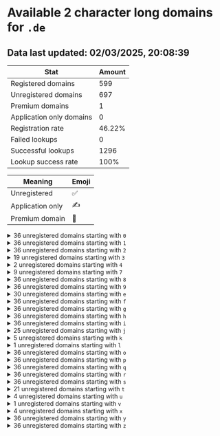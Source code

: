 # Available 2 character long domains for `.de`

## Data last updated: 02/03/2025, 20:08:39

|Stat|Amount|
|--|--|
|Registered domains|599|
|Unregistered domains|697|
|Premium domains|1|
|Application only domains|0|
|Registration rate|46.22%|
|Failed lookups|0|
|Successful lookups|1296|
|Lookup success rate|100%|


|Meaning|Emoji|
|--|--|
|Unregistered|:white_check_mark:|
|Application only|:writing_hand:|
|Premium domain|:gem:|

<details>
<summary>36 unregistered domains starting with <bold><code>0</code></bold></summary>

|Type|Domain|
|--|--|
|:white_check_mark:|`00.de`|
|:white_check_mark:|`01.de`|
|:white_check_mark:|`02.de`|
|:white_check_mark:|`03.de`|
|:white_check_mark:|`04.de`|
|:white_check_mark:|`05.de`|
|:white_check_mark:|`06.de`|
|:white_check_mark:|`07.de`|
|:white_check_mark:|`08.de`|
|:white_check_mark:|`09.de`|
|:white_check_mark:|`0a.de`|
|:white_check_mark:|`0b.de`|
|:white_check_mark:|`0c.de`|
|:white_check_mark:|`0d.de`|
|:white_check_mark:|`0e.de`|
|:white_check_mark:|`0f.de`|
|:white_check_mark:|`0g.de`|
|:white_check_mark:|`0h.de`|
|:white_check_mark:|`0i.de`|
|:white_check_mark:|`0j.de`|
|:white_check_mark:|`0k.de`|
|:white_check_mark:|`0l.de`|
|:white_check_mark:|`0m.de`|
|:white_check_mark:|`0n.de`|
|:white_check_mark:|`0o.de`|
|:white_check_mark:|`0p.de`|
|:white_check_mark:|`0q.de`|
|:white_check_mark:|`0r.de`|
|:white_check_mark:|`0s.de`|
|:white_check_mark:|`0t.de`|
|:white_check_mark:|`0u.de`|
|:white_check_mark:|`0v.de`|
|:white_check_mark:|`0w.de`|
|:white_check_mark:|`0x.de`|
|:white_check_mark:|`0y.de`|
|:white_check_mark:|`0z.de`|
</details>
<details>
<summary>36 unregistered domains starting with <bold><code>1</code></bold></summary>

|Type|Domain|
|--|--|
|:white_check_mark:|`10.de`|
|:white_check_mark:|`11.de`|
|:white_check_mark:|`12.de`|
|:white_check_mark:|`13.de`|
|:white_check_mark:|`14.de`|
|:white_check_mark:|`15.de`|
|:white_check_mark:|`16.de`|
|:white_check_mark:|`17.de`|
|:white_check_mark:|`18.de`|
|:white_check_mark:|`19.de`|
|:white_check_mark:|`1a.de`|
|:white_check_mark:|`1b.de`|
|:white_check_mark:|`1c.de`|
|:white_check_mark:|`1d.de`|
|:white_check_mark:|`1e.de`|
|:white_check_mark:|`1f.de`|
|:white_check_mark:|`1g.de`|
|:white_check_mark:|`1h.de`|
|:white_check_mark:|`1i.de`|
|:white_check_mark:|`1j.de`|
|:white_check_mark:|`1k.de`|
|:white_check_mark:|`1l.de`|
|:white_check_mark:|`1m.de`|
|:white_check_mark:|`1n.de`|
|:white_check_mark:|`1o.de`|
|:white_check_mark:|`1p.de`|
|:white_check_mark:|`1q.de`|
|:white_check_mark:|`1r.de`|
|:white_check_mark:|`1s.de`|
|:white_check_mark:|`1t.de`|
|:white_check_mark:|`1u.de`|
|:white_check_mark:|`1v.de`|
|:white_check_mark:|`1w.de`|
|:white_check_mark:|`1x.de`|
|:white_check_mark:|`1y.de`|
|:white_check_mark:|`1z.de`|
</details>
<details>
<summary>36 unregistered domains starting with <bold><code>2</code></bold></summary>

|Type|Domain|
|--|--|
|:white_check_mark:|`20.de`|
|:white_check_mark:|`21.de`|
|:white_check_mark:|`22.de`|
|:white_check_mark:|`23.de`|
|:white_check_mark:|`24.de`|
|:white_check_mark:|`25.de`|
|:white_check_mark:|`26.de`|
|:white_check_mark:|`27.de`|
|:white_check_mark:|`28.de`|
|:white_check_mark:|`29.de`|
|:white_check_mark:|`2a.de`|
|:white_check_mark:|`2b.de`|
|:white_check_mark:|`2c.de`|
|:white_check_mark:|`2d.de`|
|:white_check_mark:|`2e.de`|
|:white_check_mark:|`2f.de`|
|:white_check_mark:|`2g.de`|
|:white_check_mark:|`2h.de`|
|:white_check_mark:|`2i.de`|
|:white_check_mark:|`2j.de`|
|:white_check_mark:|`2k.de`|
|:white_check_mark:|`2l.de`|
|:white_check_mark:|`2m.de`|
|:white_check_mark:|`2n.de`|
|:white_check_mark:|`2o.de`|
|:white_check_mark:|`2p.de`|
|:white_check_mark:|`2q.de`|
|:white_check_mark:|`2r.de`|
|:white_check_mark:|`2s.de`|
|:white_check_mark:|`2t.de`|
|:white_check_mark:|`2u.de`|
|:white_check_mark:|`2v.de`|
|:white_check_mark:|`2w.de`|
|:white_check_mark:|`2x.de`|
|:white_check_mark:|`2y.de`|
|:white_check_mark:|`2z.de`|
</details>
<details>
<summary>19 unregistered domains starting with <bold><code>3</code></bold></summary>

|Type|Domain|
|--|--|
|:white_check_mark:|`35.de`|
|:white_check_mark:|`38.de`|
|:white_check_mark:|`39.de`|
|:white_check_mark:|`3a.de`|
|:white_check_mark:|`3b.de`|
|:white_check_mark:|`3c.de`|
|:white_check_mark:|`3d.de`|
|:white_check_mark:|`3e.de`|
|:white_check_mark:|`3f.de`|
|:white_check_mark:|`3g.de`|
|:white_check_mark:|`3h.de`|
|:white_check_mark:|`3i.de`|
|:white_check_mark:|`3l.de`|
|:white_check_mark:|`3m.de`|
|:white_check_mark:|`3n.de`|
|:white_check_mark:|`3o.de`|
|:white_check_mark:|`3x.de`|
|:white_check_mark:|`3y.de`|
|:white_check_mark:|`3z.de`|
</details>
<details>
<summary>2 unregistered domains starting with <bold><code>4</code></bold></summary>

|Type|Domain|
|--|--|
|:white_check_mark:|`4a.de`|
|:white_check_mark:|`4b.de`|
</details>
<details>
<summary>9 unregistered domains starting with <bold><code>7</code></bold></summary>

|Type|Domain|
|--|--|
|:white_check_mark:|`72.de`|
|:white_check_mark:|`73.de`|
|:white_check_mark:|`74.de`|
|:white_check_mark:|`75.de`|
|:white_check_mark:|`76.de`|
|:white_check_mark:|`77.de`|
|:white_check_mark:|`78.de`|
|:white_check_mark:|`79.de`|
|:white_check_mark:|`7w.de`|
</details>
<details>
<summary>36 unregistered domains starting with <bold><code>8</code></bold></summary>

|Type|Domain|
|--|--|
|:white_check_mark:|`80.de`|
|:white_check_mark:|`81.de`|
|:white_check_mark:|`82.de`|
|:white_check_mark:|`83.de`|
|:white_check_mark:|`84.de`|
|:white_check_mark:|`85.de`|
|:white_check_mark:|`86.de`|
|:white_check_mark:|`87.de`|
|:white_check_mark:|`88.de`|
|:white_check_mark:|`89.de`|
|:white_check_mark:|`8a.de`|
|:white_check_mark:|`8b.de`|
|:white_check_mark:|`8c.de`|
|:white_check_mark:|`8d.de`|
|:white_check_mark:|`8e.de`|
|:white_check_mark:|`8f.de`|
|:white_check_mark:|`8g.de`|
|:white_check_mark:|`8h.de`|
|:white_check_mark:|`8i.de`|
|:white_check_mark:|`8j.de`|
|:white_check_mark:|`8k.de`|
|:white_check_mark:|`8l.de`|
|:white_check_mark:|`8m.de`|
|:white_check_mark:|`8n.de`|
|:white_check_mark:|`8o.de`|
|:white_check_mark:|`8p.de`|
|:white_check_mark:|`8q.de`|
|:white_check_mark:|`8r.de`|
|:white_check_mark:|`8s.de`|
|:white_check_mark:|`8t.de`|
|:white_check_mark:|`8u.de`|
|:white_check_mark:|`8v.de`|
|:white_check_mark:|`8w.de`|
|:white_check_mark:|`8x.de`|
|:white_check_mark:|`8y.de`|
|:white_check_mark:|`8z.de`|
</details>
<details>
<summary>36 unregistered domains starting with <bold><code>9</code></bold></summary>

|Type|Domain|
|--|--|
|:white_check_mark:|`90.de`|
|:white_check_mark:|`91.de`|
|:white_check_mark:|`92.de`|
|:white_check_mark:|`93.de`|
|:white_check_mark:|`94.de`|
|:white_check_mark:|`95.de`|
|:white_check_mark:|`96.de`|
|:white_check_mark:|`97.de`|
|:white_check_mark:|`98.de`|
|:white_check_mark:|`99.de`|
|:white_check_mark:|`9a.de`|
|:white_check_mark:|`9b.de`|
|:white_check_mark:|`9c.de`|
|:white_check_mark:|`9d.de`|
|:white_check_mark:|`9e.de`|
|:white_check_mark:|`9f.de`|
|:white_check_mark:|`9g.de`|
|:white_check_mark:|`9h.de`|
|:white_check_mark:|`9i.de`|
|:white_check_mark:|`9j.de`|
|:white_check_mark:|`9k.de`|
|:white_check_mark:|`9l.de`|
|:white_check_mark:|`9m.de`|
|:white_check_mark:|`9n.de`|
|:white_check_mark:|`9o.de`|
|:white_check_mark:|`9p.de`|
|:white_check_mark:|`9q.de`|
|:white_check_mark:|`9r.de`|
|:white_check_mark:|`9s.de`|
|:white_check_mark:|`9t.de`|
|:white_check_mark:|`9u.de`|
|:white_check_mark:|`9v.de`|
|:white_check_mark:|`9w.de`|
|:white_check_mark:|`9x.de`|
|:white_check_mark:|`9y.de`|
|:white_check_mark:|`9z.de`|
</details>
<details>
<summary>30 unregistered domains starting with <bold><code>e</code></bold></summary>

|Type|Domain|
|--|--|
|:white_check_mark:|`e0.de`|
|:white_check_mark:|`e1.de`|
|:white_check_mark:|`e2.de`|
|:white_check_mark:|`e3.de`|
|:white_check_mark:|`e4.de`|
|:white_check_mark:|`e5.de`|
|:white_check_mark:|`e6.de`|
|:white_check_mark:|`e7.de`|
|:white_check_mark:|`e8.de`|
|:white_check_mark:|`e9.de`|
|:white_check_mark:|`eg.de`|
|:white_check_mark:|`eh.de`|
|:white_check_mark:|`ei.de`|
|:white_check_mark:|`ej.de`|
|:white_check_mark:|`ek.de`|
|:white_check_mark:|`el.de`|
|:white_check_mark:|`em.de`|
|:white_check_mark:|`en.de`|
|:white_check_mark:|`eo.de`|
|:white_check_mark:|`ep.de`|
|:white_check_mark:|`eq.de`|
|:white_check_mark:|`er.de`|
|:white_check_mark:|`es.de`|
|:white_check_mark:|`et.de`|
|:white_check_mark:|`eu.de`|
|:white_check_mark:|`ev.de`|
|:white_check_mark:|`ew.de`|
|:white_check_mark:|`ex.de`|
|:white_check_mark:|`ey.de`|
|:white_check_mark:|`ez.de`|
</details>
<details>
<summary>36 unregistered domains starting with <bold><code>f</code></bold></summary>

|Type|Domain|
|--|--|
|:white_check_mark:|`f0.de`|
|:white_check_mark:|`f1.de`|
|:white_check_mark:|`f2.de`|
|:white_check_mark:|`f3.de`|
|:white_check_mark:|`f4.de`|
|:white_check_mark:|`f5.de`|
|:white_check_mark:|`f6.de`|
|:white_check_mark:|`f7.de`|
|:white_check_mark:|`f8.de`|
|:white_check_mark:|`f9.de`|
|:white_check_mark:|`fa.de`|
|:white_check_mark:|`fb.de`|
|:white_check_mark:|`fc.de`|
|:white_check_mark:|`fd.de`|
|:white_check_mark:|`fe.de`|
|:white_check_mark:|`ff.de`|
|:white_check_mark:|`fg.de`|
|:white_check_mark:|`fh.de`|
|:white_check_mark:|`fi.de`|
|:white_check_mark:|`fj.de`|
|:white_check_mark:|`fk.de`|
|:white_check_mark:|`fl.de`|
|:white_check_mark:|`fm.de`|
|:white_check_mark:|`fn.de`|
|:white_check_mark:|`fo.de`|
|:white_check_mark:|`fp.de`|
|:white_check_mark:|`fq.de`|
|:white_check_mark:|`fr.de`|
|:white_check_mark:|`fs.de`|
|:white_check_mark:|`ft.de`|
|:white_check_mark:|`fu.de`|
|:white_check_mark:|`fv.de`|
|:white_check_mark:|`fw.de`|
|:white_check_mark:|`fx.de`|
|:white_check_mark:|`fy.de`|
|:white_check_mark:|`fz.de`|
</details>
<details>
<summary>36 unregistered domains starting with <bold><code>g</code></bold></summary>

|Type|Domain|
|--|--|
|:white_check_mark:|`g0.de`|
|:white_check_mark:|`g1.de`|
|:white_check_mark:|`g2.de`|
|:white_check_mark:|`g3.de`|
|:white_check_mark:|`g4.de`|
|:white_check_mark:|`g5.de`|
|:white_check_mark:|`g6.de`|
|:white_check_mark:|`g7.de`|
|:white_check_mark:|`g8.de`|
|:white_check_mark:|`g9.de`|
|:white_check_mark:|`ga.de`|
|:white_check_mark:|`gb.de`|
|:white_check_mark:|`gc.de`|
|:white_check_mark:|`gd.de`|
|:white_check_mark:|`ge.de`|
|:white_check_mark:|`gf.de`|
|:white_check_mark:|`gg.de`|
|:white_check_mark:|`gh.de`|
|:white_check_mark:|`gi.de`|
|:white_check_mark:|`gj.de`|
|:white_check_mark:|`gk.de`|
|:white_check_mark:|`gl.de`|
|:white_check_mark:|`gm.de`|
|:white_check_mark:|`gn.de`|
|:white_check_mark:|`go.de`|
|:white_check_mark:|`gp.de`|
|:white_check_mark:|`gq.de`|
|:white_check_mark:|`gr.de`|
|:white_check_mark:|`gs.de`|
|:white_check_mark:|`gt.de`|
|:white_check_mark:|`gu.de`|
|:white_check_mark:|`gv.de`|
|:white_check_mark:|`gw.de`|
|:white_check_mark:|`gx.de`|
|:white_check_mark:|`gy.de`|
|:white_check_mark:|`gz.de`|
</details>
<details>
<summary>36 unregistered domains starting with <bold><code>h</code></bold></summary>

|Type|Domain|
|--|--|
|:white_check_mark:|`h0.de`|
|:white_check_mark:|`h1.de`|
|:white_check_mark:|`h2.de`|
|:white_check_mark:|`h3.de`|
|:white_check_mark:|`h4.de`|
|:white_check_mark:|`h5.de`|
|:white_check_mark:|`h6.de`|
|:white_check_mark:|`h7.de`|
|:white_check_mark:|`h8.de`|
|:white_check_mark:|`h9.de`|
|:white_check_mark:|`ha.de`|
|:white_check_mark:|`hb.de`|
|:white_check_mark:|`hc.de`|
|:white_check_mark:|`hd.de`|
|:white_check_mark:|`he.de`|
|:white_check_mark:|`hf.de`|
|:white_check_mark:|`hg.de`|
|:white_check_mark:|`hh.de`|
|:white_check_mark:|`hi.de`|
|:white_check_mark:|`hj.de`|
|:white_check_mark:|`hk.de`|
|:white_check_mark:|`hl.de`|
|:white_check_mark:|`hm.de`|
|:white_check_mark:|`hn.de`|
|:white_check_mark:|`ho.de`|
|:white_check_mark:|`hp.de`|
|:white_check_mark:|`hq.de`|
|:white_check_mark:|`hr.de`|
|:white_check_mark:|`hs.de`|
|:white_check_mark:|`ht.de`|
|:white_check_mark:|`hu.de`|
|:white_check_mark:|`hv.de`|
|:white_check_mark:|`hw.de`|
|:white_check_mark:|`hx.de`|
|:white_check_mark:|`hy.de`|
|:white_check_mark:|`hz.de`|
</details>
<details>
<summary>36 unregistered domains starting with <bold><code>i</code></bold></summary>

|Type|Domain|
|--|--|
|:white_check_mark:|`i0.de`|
|:white_check_mark:|`i1.de`|
|:white_check_mark:|`i2.de`|
|:white_check_mark:|`i3.de`|
|:white_check_mark:|`i4.de`|
|:white_check_mark:|`i5.de`|
|:white_check_mark:|`i6.de`|
|:white_check_mark:|`i7.de`|
|:white_check_mark:|`i8.de`|
|:white_check_mark:|`i9.de`|
|:white_check_mark:|`ia.de`|
|:white_check_mark:|`ib.de`|
|:white_check_mark:|`ic.de`|
|:white_check_mark:|`id.de`|
|:white_check_mark:|`ie.de`|
|:white_check_mark:|`if.de`|
|:white_check_mark:|`ig.de`|
|:white_check_mark:|`ih.de`|
|:white_check_mark:|`ii.de`|
|:white_check_mark:|`ij.de`|
|:white_check_mark:|`ik.de`|
|:white_check_mark:|`il.de`|
|:white_check_mark:|`im.de`|
|:white_check_mark:|`in.de`|
|:white_check_mark:|`io.de`|
|:white_check_mark:|`ip.de`|
|:white_check_mark:|`iq.de`|
|:white_check_mark:|`ir.de`|
|:white_check_mark:|`is.de`|
|:white_check_mark:|`it.de`|
|:white_check_mark:|`iu.de`|
|:white_check_mark:|`iv.de`|
|:white_check_mark:|`iw.de`|
|:white_check_mark:|`ix.de`|
|:white_check_mark:|`iy.de`|
|:white_check_mark:|`iz.de`|
</details>
<details>
<summary>25 unregistered domains starting with <bold><code>j</code></bold></summary>

|Type|Domain|
|--|--|
|:white_check_mark:|`j6.de`|
|:white_check_mark:|`j7.de`|
|:white_check_mark:|`j8.de`|
|:white_check_mark:|`ja.de`|
|:white_check_mark:|`jb.de`|
|:white_check_mark:|`jc.de`|
|:white_check_mark:|`jd.de`|
|:white_check_mark:|`je.de`|
|:white_check_mark:|`jf.de`|
|:white_check_mark:|`jg.de`|
|:white_check_mark:|`jh.de`|
|:white_check_mark:|`ji.de`|
|:white_check_mark:|`jj.de`|
|:white_check_mark:|`jk.de`|
|:white_check_mark:|`jl.de`|
|:white_check_mark:|`jm.de`|
|:white_check_mark:|`jn.de`|
|:white_check_mark:|`jo.de`|
|:white_check_mark:|`jp.de`|
|:white_check_mark:|`jq.de`|
|:white_check_mark:|`jr.de`|
|:white_check_mark:|`js.de`|
|:white_check_mark:|`jv.de`|
|:white_check_mark:|`jw.de`|
|:white_check_mark:|`jx.de`|
</details>
<details>
<summary>5 unregistered domains starting with <bold><code>k</code></bold></summary>

|Type|Domain|
|--|--|
|:white_check_mark:|`ke.de`|
|:white_check_mark:|`kh.de`|
|:white_check_mark:|`ki.de`|
|:white_check_mark:|`kj.de`|
|:white_check_mark:|`kk.de`|
</details>
<details>
<summary>1 unregistered domains starting with <bold><code>l</code></bold></summary>

|Type|Domain|
|--|--|
|:gem:|`lp.de`|
</details>
<details>
<summary>36 unregistered domains starting with <bold><code>o</code></bold></summary>

|Type|Domain|
|--|--|
|:white_check_mark:|`o0.de`|
|:white_check_mark:|`o1.de`|
|:white_check_mark:|`o2.de`|
|:white_check_mark:|`o3.de`|
|:white_check_mark:|`o4.de`|
|:white_check_mark:|`o5.de`|
|:white_check_mark:|`o6.de`|
|:white_check_mark:|`o7.de`|
|:white_check_mark:|`o8.de`|
|:white_check_mark:|`o9.de`|
|:white_check_mark:|`oa.de`|
|:white_check_mark:|`ob.de`|
|:white_check_mark:|`oc.de`|
|:white_check_mark:|`od.de`|
|:white_check_mark:|`oe.de`|
|:white_check_mark:|`of.de`|
|:white_check_mark:|`og.de`|
|:white_check_mark:|`oh.de`|
|:white_check_mark:|`oi.de`|
|:white_check_mark:|`oj.de`|
|:white_check_mark:|`ok.de`|
|:white_check_mark:|`ol.de`|
|:white_check_mark:|`om.de`|
|:white_check_mark:|`on.de`|
|:white_check_mark:|`oo.de`|
|:white_check_mark:|`op.de`|
|:white_check_mark:|`oq.de`|
|:white_check_mark:|`or.de`|
|:white_check_mark:|`os.de`|
|:white_check_mark:|`ot.de`|
|:white_check_mark:|`ou.de`|
|:white_check_mark:|`ov.de`|
|:white_check_mark:|`ow.de`|
|:white_check_mark:|`ox.de`|
|:white_check_mark:|`oy.de`|
|:white_check_mark:|`oz.de`|
</details>
<details>
<summary>36 unregistered domains starting with <bold><code>p</code></bold></summary>

|Type|Domain|
|--|--|
|:white_check_mark:|`p0.de`|
|:white_check_mark:|`p1.de`|
|:white_check_mark:|`p2.de`|
|:white_check_mark:|`p3.de`|
|:white_check_mark:|`p4.de`|
|:white_check_mark:|`p5.de`|
|:white_check_mark:|`p6.de`|
|:white_check_mark:|`p7.de`|
|:white_check_mark:|`p8.de`|
|:white_check_mark:|`p9.de`|
|:white_check_mark:|`pa.de`|
|:white_check_mark:|`pb.de`|
|:white_check_mark:|`pc.de`|
|:white_check_mark:|`pd.de`|
|:white_check_mark:|`pe.de`|
|:white_check_mark:|`pf.de`|
|:white_check_mark:|`pg.de`|
|:white_check_mark:|`ph.de`|
|:white_check_mark:|`pi.de`|
|:white_check_mark:|`pj.de`|
|:white_check_mark:|`pk.de`|
|:white_check_mark:|`pl.de`|
|:white_check_mark:|`pm.de`|
|:white_check_mark:|`pn.de`|
|:white_check_mark:|`po.de`|
|:white_check_mark:|`pp.de`|
|:white_check_mark:|`pq.de`|
|:white_check_mark:|`pr.de`|
|:white_check_mark:|`ps.de`|
|:white_check_mark:|`pt.de`|
|:white_check_mark:|`pu.de`|
|:white_check_mark:|`pv.de`|
|:white_check_mark:|`pw.de`|
|:white_check_mark:|`px.de`|
|:white_check_mark:|`py.de`|
|:white_check_mark:|`pz.de`|
</details>
<details>
<summary>36 unregistered domains starting with <bold><code>q</code></bold></summary>

|Type|Domain|
|--|--|
|:white_check_mark:|`q0.de`|
|:white_check_mark:|`q1.de`|
|:white_check_mark:|`q2.de`|
|:white_check_mark:|`q3.de`|
|:white_check_mark:|`q4.de`|
|:white_check_mark:|`q5.de`|
|:white_check_mark:|`q6.de`|
|:white_check_mark:|`q7.de`|
|:white_check_mark:|`q8.de`|
|:white_check_mark:|`q9.de`|
|:white_check_mark:|`qa.de`|
|:white_check_mark:|`qb.de`|
|:white_check_mark:|`qc.de`|
|:white_check_mark:|`qd.de`|
|:white_check_mark:|`qe.de`|
|:white_check_mark:|`qf.de`|
|:white_check_mark:|`qg.de`|
|:white_check_mark:|`qh.de`|
|:white_check_mark:|`qi.de`|
|:white_check_mark:|`qj.de`|
|:white_check_mark:|`qk.de`|
|:white_check_mark:|`ql.de`|
|:white_check_mark:|`qm.de`|
|:white_check_mark:|`qn.de`|
|:white_check_mark:|`qo.de`|
|:white_check_mark:|`qp.de`|
|:white_check_mark:|`qq.de`|
|:white_check_mark:|`qr.de`|
|:white_check_mark:|`qs.de`|
|:white_check_mark:|`qt.de`|
|:white_check_mark:|`qu.de`|
|:white_check_mark:|`qv.de`|
|:white_check_mark:|`qw.de`|
|:white_check_mark:|`qx.de`|
|:white_check_mark:|`qy.de`|
|:white_check_mark:|`qz.de`|
</details>
<details>
<summary>36 unregistered domains starting with <bold><code>r</code></bold></summary>

|Type|Domain|
|--|--|
|:white_check_mark:|`r0.de`|
|:white_check_mark:|`r1.de`|
|:white_check_mark:|`r2.de`|
|:white_check_mark:|`r3.de`|
|:white_check_mark:|`r4.de`|
|:white_check_mark:|`r5.de`|
|:white_check_mark:|`r6.de`|
|:white_check_mark:|`r7.de`|
|:white_check_mark:|`r8.de`|
|:white_check_mark:|`r9.de`|
|:white_check_mark:|`ra.de`|
|:white_check_mark:|`rb.de`|
|:white_check_mark:|`rc.de`|
|:white_check_mark:|`rd.de`|
|:white_check_mark:|`re.de`|
|:white_check_mark:|`rf.de`|
|:white_check_mark:|`rg.de`|
|:white_check_mark:|`rh.de`|
|:white_check_mark:|`ri.de`|
|:white_check_mark:|`rj.de`|
|:white_check_mark:|`rk.de`|
|:white_check_mark:|`rl.de`|
|:white_check_mark:|`rm.de`|
|:white_check_mark:|`rn.de`|
|:white_check_mark:|`ro.de`|
|:white_check_mark:|`rp.de`|
|:white_check_mark:|`rq.de`|
|:white_check_mark:|`rr.de`|
|:white_check_mark:|`rs.de`|
|:white_check_mark:|`rt.de`|
|:white_check_mark:|`ru.de`|
|:white_check_mark:|`rv.de`|
|:white_check_mark:|`rw.de`|
|:white_check_mark:|`rx.de`|
|:white_check_mark:|`ry.de`|
|:white_check_mark:|`rz.de`|
</details>
<details>
<summary>36 unregistered domains starting with <bold><code>s</code></bold></summary>

|Type|Domain|
|--|--|
|:white_check_mark:|`s0.de`|
|:white_check_mark:|`s1.de`|
|:white_check_mark:|`s2.de`|
|:white_check_mark:|`s3.de`|
|:white_check_mark:|`s4.de`|
|:white_check_mark:|`s5.de`|
|:white_check_mark:|`s6.de`|
|:white_check_mark:|`s7.de`|
|:white_check_mark:|`s8.de`|
|:white_check_mark:|`s9.de`|
|:white_check_mark:|`sa.de`|
|:white_check_mark:|`sb.de`|
|:white_check_mark:|`sc.de`|
|:white_check_mark:|`sd.de`|
|:white_check_mark:|`se.de`|
|:white_check_mark:|`sf.de`|
|:white_check_mark:|`sg.de`|
|:white_check_mark:|`sh.de`|
|:white_check_mark:|`si.de`|
|:white_check_mark:|`sj.de`|
|:white_check_mark:|`sk.de`|
|:white_check_mark:|`sl.de`|
|:white_check_mark:|`sm.de`|
|:white_check_mark:|`sn.de`|
|:white_check_mark:|`so.de`|
|:white_check_mark:|`sp.de`|
|:white_check_mark:|`sq.de`|
|:white_check_mark:|`sr.de`|
|:white_check_mark:|`ss.de`|
|:white_check_mark:|`st.de`|
|:white_check_mark:|`su.de`|
|:white_check_mark:|`sv.de`|
|:white_check_mark:|`sw.de`|
|:white_check_mark:|`sx.de`|
|:white_check_mark:|`sy.de`|
|:white_check_mark:|`sz.de`|
</details>
<details>
<summary>21 unregistered domains starting with <bold><code>t</code></bold></summary>

|Type|Domain|
|--|--|
|:white_check_mark:|`t1.de`|
|:white_check_mark:|`t2.de`|
|:white_check_mark:|`t3.de`|
|:white_check_mark:|`t9.de`|
|:white_check_mark:|`ta.de`|
|:white_check_mark:|`tb.de`|
|:white_check_mark:|`tc.de`|
|:white_check_mark:|`td.de`|
|:white_check_mark:|`te.de`|
|:white_check_mark:|`tf.de`|
|:white_check_mark:|`tg.de`|
|:white_check_mark:|`th.de`|
|:white_check_mark:|`ti.de`|
|:white_check_mark:|`tj.de`|
|:white_check_mark:|`tk.de`|
|:white_check_mark:|`tl.de`|
|:white_check_mark:|`tm.de`|
|:white_check_mark:|`tp.de`|
|:white_check_mark:|`tq.de`|
|:white_check_mark:|`tr.de`|
|:white_check_mark:|`ts.de`|
</details>
<details>
<summary>4 unregistered domains starting with <bold><code>u</code></bold></summary>

|Type|Domain|
|--|--|
|:white_check_mark:|`uc.de`|
|:white_check_mark:|`ud.de`|
|:white_check_mark:|`ue.de`|
|:white_check_mark:|`uk.de`|
</details>
<details>
<summary>1 unregistered domains starting with <bold><code>v</code></bold></summary>

|Type|Domain|
|--|--|
|:white_check_mark:|`vu.de`|
</details>
<details>
<summary>4 unregistered domains starting with <bold><code>x</code></bold></summary>

|Type|Domain|
|--|--|
|:white_check_mark:|`x6.de`|
|:white_check_mark:|`x7.de`|
|:white_check_mark:|`x8.de`|
|:white_check_mark:|`x9.de`|
</details>
<details>
<summary>36 unregistered domains starting with <bold><code>y</code></bold></summary>

|Type|Domain|
|--|--|
|:white_check_mark:|`y0.de`|
|:white_check_mark:|`y1.de`|
|:white_check_mark:|`y2.de`|
|:white_check_mark:|`y3.de`|
|:white_check_mark:|`y4.de`|
|:white_check_mark:|`y5.de`|
|:white_check_mark:|`y6.de`|
|:white_check_mark:|`y7.de`|
|:white_check_mark:|`y8.de`|
|:white_check_mark:|`y9.de`|
|:white_check_mark:|`ya.de`|
|:white_check_mark:|`yb.de`|
|:white_check_mark:|`yc.de`|
|:white_check_mark:|`yd.de`|
|:white_check_mark:|`ye.de`|
|:white_check_mark:|`yf.de`|
|:white_check_mark:|`yg.de`|
|:white_check_mark:|`yh.de`|
|:white_check_mark:|`yi.de`|
|:white_check_mark:|`yj.de`|
|:white_check_mark:|`yk.de`|
|:white_check_mark:|`yl.de`|
|:white_check_mark:|`ym.de`|
|:white_check_mark:|`yn.de`|
|:white_check_mark:|`yo.de`|
|:white_check_mark:|`yp.de`|
|:white_check_mark:|`yq.de`|
|:white_check_mark:|`yr.de`|
|:white_check_mark:|`ys.de`|
|:white_check_mark:|`yt.de`|
|:white_check_mark:|`yu.de`|
|:white_check_mark:|`yv.de`|
|:white_check_mark:|`yw.de`|
|:white_check_mark:|`yx.de`|
|:white_check_mark:|`yy.de`|
|:white_check_mark:|`yz.de`|
</details>
<details>
<summary>36 unregistered domains starting with <bold><code>z</code></bold></summary>

|Type|Domain|
|--|--|
|:white_check_mark:|`z0.de`|
|:white_check_mark:|`z1.de`|
|:white_check_mark:|`z2.de`|
|:white_check_mark:|`z3.de`|
|:white_check_mark:|`z4.de`|
|:white_check_mark:|`z5.de`|
|:white_check_mark:|`z6.de`|
|:white_check_mark:|`z7.de`|
|:white_check_mark:|`z8.de`|
|:white_check_mark:|`z9.de`|
|:white_check_mark:|`za.de`|
|:white_check_mark:|`zb.de`|
|:white_check_mark:|`zc.de`|
|:white_check_mark:|`zd.de`|
|:white_check_mark:|`ze.de`|
|:white_check_mark:|`zf.de`|
|:white_check_mark:|`zg.de`|
|:white_check_mark:|`zh.de`|
|:white_check_mark:|`zi.de`|
|:white_check_mark:|`zj.de`|
|:white_check_mark:|`zk.de`|
|:white_check_mark:|`zl.de`|
|:white_check_mark:|`zm.de`|
|:white_check_mark:|`zn.de`|
|:white_check_mark:|`zo.de`|
|:white_check_mark:|`zp.de`|
|:white_check_mark:|`zq.de`|
|:white_check_mark:|`zr.de`|
|:white_check_mark:|`zs.de`|
|:white_check_mark:|`zt.de`|
|:white_check_mark:|`zu.de`|
|:white_check_mark:|`zv.de`|
|:white_check_mark:|`zw.de`|
|:white_check_mark:|`zx.de`|
|:white_check_mark:|`zy.de`|
|:white_check_mark:|`zz.de`|
</details>